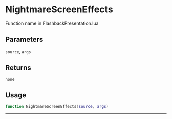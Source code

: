 # NightmareScreenEffects
Function name in FlashbackPresentation.lua
## Parameters
`source`, `args`
## Returns
`none`
## Usage
```lua
function NightmareScreenEffects(source, args)
```
---
